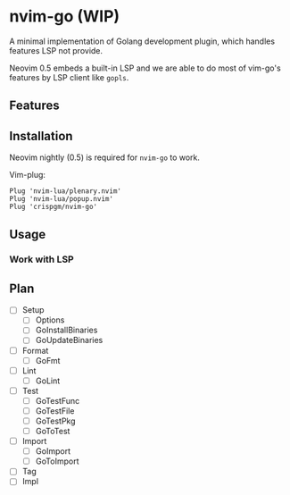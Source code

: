 # nvim-go (WIP)

A minimal implementation of Golang development plugin, which handles features LSP not provide.

Neovim 0.5 embeds a built-in LSP and we are able to do most of vim-go's features by LSP client like `gopls`.

## Features

## Installation

Neovim nightly (0.5) is required for `nvim-go` to work.

Vim-plug:
```viml
Plug 'nvim-lua/plenary.nvim'
Plug 'nvim-lua/popup.nvim'
Plug 'crispgm/nvim-go'
```

## Usage

### Work with LSP

## Plan

- [ ] Setup
  - [ ] Options
  - [ ] GoInstallBinaries
  - [ ] GoUpdateBinaries
- [ ] Format
  - [ ] GoFmt
- [ ] Lint
  - [ ] GoLint
- [ ] Test
  - [ ] GoTestFunc
  - [ ] GoTestFile
  - [ ] GoTestPkg
  - [ ] GoToTest
- [ ] Import
  - [ ] GoImport
  - [ ] GoToImport
- [ ] Tag
- [ ] Impl
